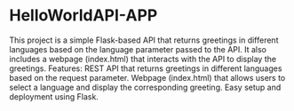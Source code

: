 # HelloWorldAPI-APP
This project is a simple Flask-based API that returns greetings in different languages based on the language parameter passed to the API. It also includes a webpage (index.html) that interacts with the API to display the greetings.
Features:
REST API that returns greetings in different languages based on the request parameter.
Webpage (index.html) that allows users to select a language and display the corresponding greeting.
Easy setup and deployment using Flask.

